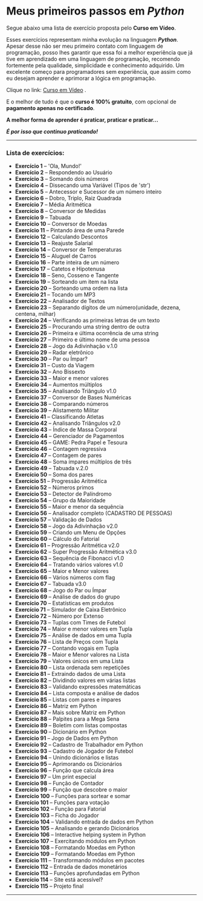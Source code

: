 # Meus primeiros passos em *Python*

Segue abaixo uma lista de exercício proposta pelo **Curso em Vídeo**.

Esses exercícios representam minha evolução na linguagem **_Python_**. Apesar desse não ser meu primeiro contato com linguagem de programação, posso lhes garantir que essa foi a melhor experiência que já tive em aprendizado em uma linguagem de programação, recomendo fortemente pela qualidade, simplicidade e conhecimento adquirido. Um excelente começo para programadores sem experiência, que assim como eu desejam aprender e aprimorar a lógica em programação. 

Clique no link: [Curso em Vídeo](https://www.cursoemvideo.com/) . 

E o melhor de tudo é que o **curso é 100% gratuito**, com opcional de **pagamento apenas no certificado**.

**A melhor forma de aprender é praticar, praticar e praticar...**

_**É por isso que continuo praticando!**_

***
### Lista de exercícios:

* **Exercício 1** – 'Ola, Mundo!'
* **Exercício 2** – Respondendo ao Usuário 
* **Exercício 3** – Somando dois números 
* **Exercício 4** – Dissecando uma Variável (Tipos de 'str') 
* **Exercício 5** – Antecessor e Sucessor de um número inteiro
* **Exercício 6** – Dobro, Triplo, Raiz Quadrada
* **Exercício 7** – Média Aritmética
* **Exercício 8** – Conversor de Medidas
* **Exercício 9** – Tabuada
* **Exercício 10** – Conversor de Moedas
* **Exercício 11** – Pintando área de uma Parede
* **Exercício 12** – Calculando Descontos
* **Exercício 13** – Reajuste Salarial
* **Exercício 14** – Conversor de Temperaturas
* **Exercício 15** – Aluguel de Carros
* **Exercício 16** – Parte inteira de um número
* **Exercício 17** – Catetos e Hipotenusa
* **Exercício 18** – Seno, Cosseno e Tangente
* **Exercício 19** – Sorteando um item na lista
* **Exercício 20** – Sorteando uma ordem na lista
* **Exercício 21** – Tocando um MP3
* **Exercício 22** – Analisador de Textos
* **Exercício 23** – Separando dígitos de um número(unidade, dezena, centena, milhar)
* **Exercício 24** – Verificando as primeiras letras de um texto
* **Exercício 25** – Procurando uma string dentro de outra
* **Exercício 26** – Primeira e última ocorrência de uma string
* **Exercício 27** – Primeiro e último nome de uma pessoa
* **Exercício 28** – Jogo da Adivinhação v.1.0
* **Exercício 29** – Radar eletrônico
* **Exercício 30** – Par ou Ímpar?
* **Exercício 31** – Custo da Viagem
* **Exercício 32** – Ano Bissexto
* **Exercício 33** – Maior e menor valores
* **Exercício 34** – Aumentos múltiplos
* **Exercício 35** – Analisando Triângulo v1.0
* **Exercício 37** – Conversor de Bases Numéricas
* **Exercício 38** – Comparando números
* **Exercício 39** – Alistamento Militar
* **Exercício 41** – Classificando Atletas
* **Exercício 42** – Analisando Triângulos v2.0
* **Exercício 43** – Índice de Massa Corporal
* **Exercício 44** – Gerenciador de Pagamentos
* **Exercício 45** – GAME: Pedra Papel e Tesoura
* **Exercício 46** – Contagem regressiva
* **Exercício 47** – Contagem de pares
* **Exercício 48** – Soma ímpares múltiplos de três
* **Exercício 49** – Tabuada v.2.0
* **Exercício 50** – Soma dos pares
* **Exercício 51** – Progressão Aritmética
* **Exercício 52** – Números primos
* **Exercício 53** – Detector de Palíndromo
* **Exercício 54** – Grupo da Maioridade
* **Exercício 55** – Maior e menor da sequência
* **Exercício 56** – Analisador completo (CADASTRO DE PESSOAS)
* **Exercício 57** – Validação de Dados
* **Exercício 58** – Jogo da Adivinhação v2.0
* **Exercício 59** – Criando um Menu de Opções
* **Exercício 60** – Cálculo do Fatorial
* **Exercício 61** – Progressão Aritmética v2.0
* **Exercício 62** – Super Progressão Aritmética v3.0
* **Exercício 63** – Sequência de Fibonacci v1.0
* **Exercício 64** – Tratando vários valores v1.0
* **Exercício 65** – Maior e Menor valores
* **Exercício 66** – Vários números com flag
* **Exercício 67** – Tabuada v3.0
* **Exercício 68** – Jogo do Par ou Ímpar
* **Exercício 69** – Análise de dados do grupo
* **Exercício 70** – Estatísticas em produtos
* **Exercício 71** – Simulador de Caixa Eletrônico
* **Exercício 72** – Número por Extenso
* **Exercício 73** – Tuplas com Times de Futebol
* **Exercício 74** – Maior e menor valores em Tupla
* **Exercício 75** – Análise de dados em uma Tupla
* **Exercício 76** – Lista de Preços com Tupla
* **Exercício 77** – Contando vogais em Tupla
* **Exercício 78** – Maior e Menor valores na Lista
* **Exercício 79** – Valores únicos em uma Lista
* **Exercício 80** – Lista ordenada sem repetições
* **Exercício 81** – Extraindo dados de uma Lista
* **Exercício 82** – Dividindo valores em várias listas
* **Exercício 83** – Validando expressões matemáticas
* **Exercício 84** – Lista composta e análise de dados
* **Exercício 85** – Listas com pares e ímpares
* **Exercício 86** – Matriz em Python
* **Exercício 87** – Mais sobre Matriz em Python
* **Exercício 88** – Palpites para a Mega Sena
* **Exercício 89** – Boletim com listas compostas
* **Exercício 90** – Dicionário em Python
* **Exercício 91** – Jogo de Dados em Python
* **Exercício 92** – Cadastro de Trabalhador em Python
* **Exercício 93** – Cadastro de Jogador de Futebol
* **Exercício 94** – Unindo dicionários e listas
* **Exercício 95** – Aprimorando os Dicionários
* **Exercício 96** – Função que calcula área
* **Exercício 97** – Um print especial
* **Exercício 98** – Função de Contador
* **Exercício 99** – Função que descobre o maior
* **Exercício 100** – Funções para sortear e somar
* **Exercício 101** – Funções para votação
* **Exercício 102** – Função para Fatorial
* **Exercício 103** – Ficha do Jogador
* **Exercício 104** – Validando entrada de dados em Python
* **Exercício 105** – Analisando e gerando Dicionários
* **Exercício 106** – Interactive helping system in Python
* **Exercício 107** – Exercitando módulos em Python
* **Exercício 108** – Formatando Moedas em Python
* **Exercício 109** – Formatando Moedas em Python
* **Exercício 111** – Transformando módulos em pacotes
* **Exercício 112** – Entrada de dados monetários
* **Exercício 113** – Funções aprofundadas em Python
* **Exercício 114** – Site está acessível?
* **Exercício 115** – Projeto final

---
